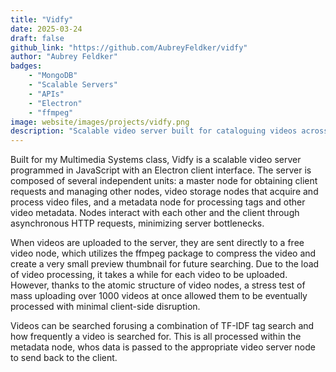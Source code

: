 ```yaml
---
title: "Vidfy"
date: 2025-03-24
draft: false
github_link: "https://github.com/AubreyFeldker/vidfy"
author: "Aubrey Feldker"
badges:
    - "MongoDB"
    - "Scalable Servers"
    - "APIs"
    - "Electron"
    - "ffmpeg"
image: website/images/projects/vidfy.png
description: "Scalable video server built for cataloguing videos across multiple storage locations, balancing size constraints and response times."
---
```


Built for my Multimedia Systems class, Vidfy is a scalable video server programmed in JavaScript with an Electron client interface. The server is composed of several independent units: a master node for obtaining client requests and managing other nodes, video storage nodes that acquire and process video files, and a metadata node for processing tags and other video metadata. Nodes interact with each other and the client through asynchronous HTTP requests, minimizing server bottlenecks.

When videos are uploaded to the server, they are sent directly to a free video node, which utilizes the ffmpeg package to compress the video and create a very small preview thumbnail for future searching. Due to the load of video processing, it takes a while for each video to be uploaded. However, thanks to the atomic structure of video nodes, a stress test of mass uploading over 1000 videos at once allowed them to be eventually processed with minimal client-side disruption.

Videos can be searched forusing a combination of TF-IDF tag search and how frequently a video is searched for. This is all processed within the metadata node, whos data is passed to the appropriate video server node to send back to the client.